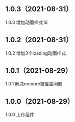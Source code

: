 ## 1.0.3（2021-08-31）
1.0.3 增加动画样式16
## 1.0.2（2021-08-31）
1.0.2 增加3个loading动画样式
## 1.0.1（2021-08-29）
1.0.1 解决nomore被覆盖问题
## 1.0.0（2021-08-29）
1.0.0 上传组件
